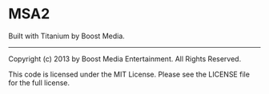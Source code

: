 # MSA2

Built with Titanium by Boost Media.

----------------------------------

Copyright (c) 2013 by Boost Media Entertainment. All Rights Reserved.

This code is licensed under the MIT License. Please
see the LICENSE file for the full license.

